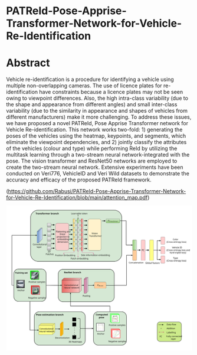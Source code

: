 # PATReId-Pose-Apprise-Transformer-Network-for-Vehicle-Re-Identification

# Abstract

<p align="left">Vehicle re-identification is a procedure for identifying a vehicle using multiple non-overlapping cameras. The use of licence plates for re-identification have constraints because a licence plates may not be seen owing to viewpoint differences. Also, the high intra-class variability (due to the shape and appearance from different angles) and small inter-class variability (due to the similarity in appearance and shapes of vehicles from different manufacturers) make it more challenging. To address these issues, we have proposed a novel PATReId, Pose Apprise Transformer network for Vehicle Re-identification. This network works two-fold: 1) generating the poses of the vehicles using the heatmap, keypoints, and segments, which eliminate the viewpoint dependencies, and 2) jointly classify the attributes of the vehicles (colour and type) while performing ReId by utilizing the multitask learning through a two-stream neural network-integrated with the pose. The vision transformer and ResNet50 networks are employed to create the two-stream neural network. Extensive experiments have been conducted on Veri776, VehicleID and Veri Wild datasets to demonstrate the accuracy and efficacy of the proposed PATReId framework.</p>


(https://github.com/Rabusi/PATReId-Pose-Apprise-Transformer-Network-for-Vehicle-Re-Identification/blob/main/attention_map.pdf)

![a](https://github.com/Rabusi/PATReId-Pose-Apprise-Transformer-Network-for-Vehicle-Re-Identification/blob/main/model.svg)
